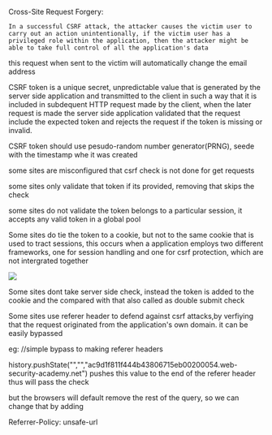 Cross-Site Request Forgery:

	In a successful CSRF attack, the attacker causes the victim user to carry out an action unintentionally, if the victim user has a privileged role within the application, then the attacker might be able to take full control of all the application's data



<form method="POST" action="https://ac9a1fd01f339d6f8014048e00bf0063.web-security-academy.net/my-account/change-email">
     <input type="hidden" name="email" value="evil@evil.com">
</form>
<script>
      document.forms[0].submit();
</script>

this request when sent to the victim will automatically change the email address

CSRF token is a unique secret, unpredictable value that is generated by the server side application and transmitted to the client in such a way that it is included in subdequent HTTP request made by the client, when the later request is made the server side application validated that the request include the expected token and rejects the request if the token is missing or invalid.

CSRF token should use pesudo-random number generator(PRNG), seede with the timestamp whe it was created

some sites are misconfigured that csrf check is not done for get requests

some sites only validate that token if its provided, removing that skips the check

some sites do not validate the token belongs to a particular session, it accepts any valid token in a global pool

Some sites do tie the token to a cookie, but not to the same cookie that is used to tract sessions, this occurs when a application employs two different frameworks, one for session handling and one for csrf protection, which are not intergrated together

<form method="POST" action="https://ac971f4e1fca1014801d070c009d0099.web-security-academy.net/my-account/change-email">
<input type="hidden" name="email" value="evil@evil.com">
<input type="hidden" name="csrf" value="ZtH2EQlj7poBuiiS99zbZQ9zwNeI9Tkw">
</form>
<img src="https://ac971f4e1fca1014801d070c009d0099.web-security-academy.net/?search=test%0d%0aSet-Cookie:%20csrfKey=PWkg6tAno5XWF2EsgTVtthjhozbBJ1M2" onerror="document.forms[0].submit()">



Some sites dont take server side check, instead the token is added to the cookie and the compared with that also called as double submit check

Some sites use referer header to defend against csrf attacks,by verfiying that the request originated from the application's own domain. it can be easily bypassed

eg: <meta name="referrer" content="never"> //simple bypass to making referer headers

history.pushState("","","ac9d1f811f444b43806715eb00200054.web-security-academy.net") pushes this value to the end of the referer header thus will pass the check

but the browsers will default remove the rest of the query, so we can change that by adding

Referrer-Policy: unsafe-url


